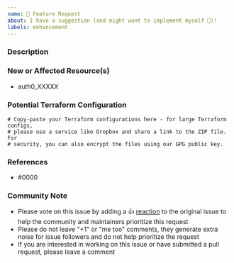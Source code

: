 ```yaml
---
name: 🚀 Feature Request
about: I have a suggestion (and might want to implement myself 🙂)!
labels: enhancement
---
```


<!-- 

**IMPORTANT:** Please submit issues or pull requests to [alexkappa/terraform-provider-auth0](https://github.com/lallij/terraform-provider-auth0). This helps maintainers organize work more efficiently.

Use the link below if you are not certain:
https://github.com/lallij/terraform-provider-auth0/issues/new

-->

### Description

<!--- Please leave a helpful description of the feature request here. --->

### New or Affected Resource(s)

<!--- Please list the new or affected resources and data sources. --->

* auth0_XXXXX

### Potential Terraform Configuration

<!--- Information about code formatting: https://help.github.com/articles/basic-writing-and-formatting-syntax/#quoting-code --->

```hcl
# Copy-paste your Terraform configurations here - for large Terraform configs,
# please use a service like Dropbox and share a link to the ZIP file. For
# security, you can also encrypt the files using our GPG public key.
```

### References

<!---
Information about referencing Github Issues: https://help.github.com/articles/basic-writing-and-formatting-syntax/#referencing-issues-and-pull-requests

Are there any other GitHub issues (open or closed) or pull requests that should be linked here? Vendor blog posts or documentation? For example:

* https://auth0.com/docs/api/management/v2
--->

* #0000

<!--- Please keep this note for the community --->

### Community Note

* Please vote on this issue by adding a 👍 [reaction](https://blog.github.com/2016-03-10-add-reactions-to-pull-requests-issues-and-comments/) to the original issue to help the community and maintainers prioritize this request
* Please do not leave "+1" or "me too" comments, they generate extra noise for issue followers and do not help prioritize the request
* If you are interested in working on this issue or have submitted a pull request, please leave a comment

<!--- Thank you for keeping this note for the community --->